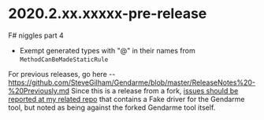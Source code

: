 # 2020.2.xx.xxxxx-pre-release
F# niggles part 4
* Exempt generated types with "@" in their names from `MethodCanBeMadeStaticRule`


For previous releases, go here -- https://github.com/SteveGilham/Gendarme/blob/master/ReleaseNotes%20-%20Previously.md
Since this is a release from a fork, [issues should be reported at my related repo](https://github.com/SteveGilham/altcode.fake/issues) that contains a Fake driver for the Gendarme tool, but noted as being against the forked Gendarme tool itself.
